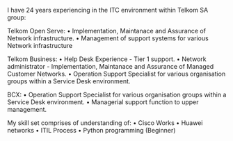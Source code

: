 I have 24 years experiencing in the ITC environment within Telkom SA group:

Telkom Open Serve:
• Implementation, Maintanace and Assurance of Network infrastructure.
• Management of support systems for various Network infrastructure

Telkom Business:
• Help Desk Experience - Tier 1 support.
• Network administrator - Implementation, Maintanace and Assurance of Managed Customer Networks.
• Operation Support Specialist for various organisation groups within a Service Desk environment.

BCX:
• Operation Support Specialist for various organisation groups within a Service Desk environment.
• Managerial support function to upper management.

My skill set comprises of understanding of:
• Cisco Works
• Huawei networks
• ITIL Process
• Python programming (Beginner)
